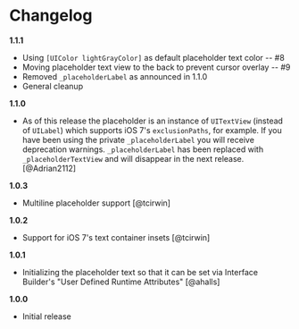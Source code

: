 # Changelog

**1.1.1**

 - Using `[UIColor lightGrayColor]` as default placeholder text color -- #8
 - Moving placeholder text view to the back to prevent cursor overlay -- #9
 - Removed `_placeholderLabel` as announced in 1.1.0
 - General cleanup

**1.1.0**

 - As of this release the placeholder is an instance of `UITextView` (instead of `UILabel`) which supports iOS 7's `exclusionPaths`, for example. If you have been using the private `_placeholderLabel` you will receive deprecation warnings. `_placeholderLabel` has been replaced with `_placeholderTextView` and will disappear in the next release.  [@Adrian2112]

**1.0.3**

 - Multiline placeholder support [@tcirwin]

**1.0.2**

 - Support for iOS 7's text container insets [@tcirwin]

**1.0.1**

 - Initializing the placeholder text so that it can be set via Interface Builder's "User Defined Runtime Attributes" [@ahalls]

**1.0.0**

 - Initial release

